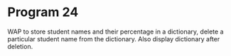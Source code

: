 # Program 24
WAP to store student names and their percentage in a dictionary, delete a particular student name from the dictionary. Also display dictionary after deletion.